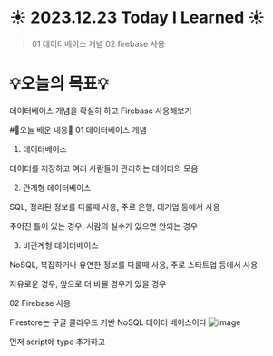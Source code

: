 # ☀️ 2023.12.23 Today I Learned ☀️
>01 데이터베이스 개념
02 firebase 사용
 

# 💡오늘의 목표💡
데이터베이스 개념을 확실히 하고 Firebase 사용해보기

 

#📖오늘 배운 내용📖
01 데이터베이스 개념

 1) 데이터베이스

데이터를 저장하고 여러 사람들이 관리하는 데이터의 모음

 

 2) 관계형 데이터베이스

SQL, 정리된 정보를 다룰때 사용, 주로 은행, 대기업 등에서 사용

주어진 틀이 있는 경우, 사람의 실수가 있으면 안되는 경우

 

 3) 비관계형 데이터베이스

NoSQL, 복잡하거나 유연한 정보를 다룰때 사용, 주로 스타트업 등에서 사용

자유로운 경우, 앞으로 더 바뀔 경우가 있을 경우

 

 

02 Firebase 사용

Firestore는 구글 클라우드 기반 NoSQL 데이터 베이스이다
![image](https://github.com/limhyerin/TIL/assets/70150896/34d77823-5614-470d-a0e9-0b39026ecea7)


 

먼저 script에 type 추가하고

<script type="module">
그다음 파이어 베이스 세팅 코드를 script안에 추가하고 firebase 구성정보 설정 부분을 모두 지워서 자신의 설정 내용으로 채운다.

// Firebase SDK 라이브러리 가져오기
import { initializeApp } from "https://www.gstatic.com/firebasejs/9.22.0/firebase-app.js";
import { getFirestore } from "https://www.gstatic.com/firebasejs/9.22.0/firebase-firestore.js";
import { collection, addDoc } from "https://www.gstatic.com/firebasejs/9.22.0/firebase-firestore.js";
import { getDocs } from "https://www.gstatic.com/firebasejs/9.22.0/firebase-firestore.js";


// Firebase 구성 정보 설정
const firebaseConfig = {
	본인 설정 내용 채우기 
};


// Firebase 인스턴스 초기화
const app = initializeApp(firebaseConfig);
const db = getFirestore(app);
 

프로젝트 설정 - SDK설정 및 구성 - 구성 코드 복사해서 위의 코드의 '본인 설정 내용 채우기' 부분에 채워넣는다.

![image](https://github.com/limhyerin/TIL/assets/70150896/53780261-0be8-4bd1-a27e-b6c0b70520f1)
![image](https://github.com/limhyerin/TIL/assets/70150896/f6e2f1d6-db12-4038-b39c-03099deec84b)


데이터를 추가할 수 있는 코드

$("#id").click(async function () {
    let doc = {};
    await addDoc(collection(db, "콜렉션이름"), doc);
})
 

근데 이렇게 하면 이제 onclick이 안된다. 그래서 onclick을 없애고 id값을 줘서 아래와 같이 바꾸어준다.

각각 파이어베이스에 값을 보내는 것

$("#postingbtn").click(async function () {
        let image = $("#image").val();
        let title = $("#title").val();
        let content = $("#content").val();
        let date = $("#date").val();

        let doc = {
          image: image,
          title: title,
          content: content,
          date: date,
        };
        await addDoc(collection(db, "albums"), doc);
        alert("저장 완료!");
        window.location.reload(); //새로고침
      });
 

버튼 클릭시 접었다 펴는 기능도, $(document).ready(function() {}) 기능도 의미가 없어져서 다른 것을 할 필요는 없고 그 안에 있는 코드들은 다 빼놓으면 된다.

$("#savebtn").click(async function () {
        $("#postingbox").toggle(); //나와있으면 꺼지고 켜져있으면 꺼지고
      });
 

파이어베이스에서 값을 가져와서 붙이는 코드

let docs = await getDocs(collection(db, "albums"));
      docs.forEach((doc) => {
        let row = doc.data();

        let image = row['image'];
        let title = row['title'];
        let content = row['content'];
        let date = row['date'];

        let temp_html = `
              <div class="col">
                <div class="card h-100">
                  <img
                    src="${image}"
                    class="card-img-top"
                    alt="..."
                  />
                  <div class="card-body">
                    <h5 class="card-title">${title}</h5>
                    <p class="card-text">${content}</p>
                  </div>
                  <div class="card-footer">
                    <small class="text-body-secondary">${date}</small>
                  </div>
                </div>
              </div>`;

        $("#card").append(temp_html);
      });
 

🧸코멘트🧸
다시 까먹을 수도 있을 것 같아서 다른 프로젝트 만들어서 다시 적용해봐야겠다
